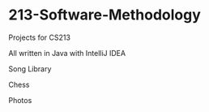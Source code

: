 # 213-Software-Methodology
Projects for CS213

All written in Java with IntelliJ IDEA

Song Library

Chess

Photos
